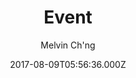 ---
title: Event
github: https://github.com/melvinchng/event-jekyll-theme
demo: https://event-jekyll-theme.github.io/
author: Melvin Ch'ng
ssg:
  - Jekyll
cms:
  - Markdown
date: 2017-08-09T05:56:36.000Z
description: Jekyll Theme package for your event
draft: true
publish_date: '2017-08-09T05:56:36Z'
update_date: '2018-05-29T02:43:16Z'
github_star: 123
github_fork: 188
---